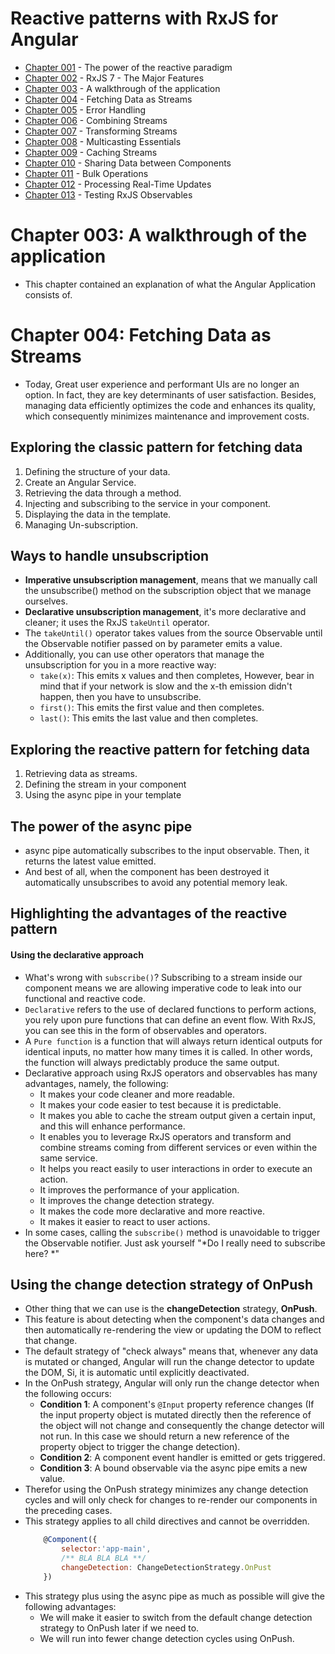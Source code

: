  
 # Reactive patterns with RxJS for Angular

- [Chapter 001](Chapter_001.md) - The power of the reactive paradigm
- [Chapter 002](Chapter_002.md) - RxJS 7 - The Major Features
- [Chapter 003](Chapter_003-4.md) -  A walkthrough of the application 
- [Chapter 004](Chapter_003-4.md) - Fetching Data as Streams 
- [Chapter 005](Chapter_005.md) - Error Handling 
- [Chapter 006](Chapter_006-7.md) - Combining Streams
- [Chapter 007](Chapter_006-7.md) - Transforming Streams
- [Chapter 008](Chapter_008.md) - Multicasting Essentials
- [Chapter 009](Chapter_009.md) - Caching Streams
- [Chapter 010](Chapter_010-11.md) - Sharing Data between Components
- [Chapter 011](Chapter_010-11.md) - Bulk Operations
- [Chapter 012](Chapter_012.md) - Processing Real-Time Updates
- [Chapter 013](Chapter_013.md) - Testing RxJS Observables
 
 # Chapter 003: A walkthrough of the application 
- This chapter contained an explanation of what the Angular Application consists of. 

# Chapter 004: Fetching Data as Streams 
- Today, Great user experience and performant UIs are no longer an option. In fact, they are key determinants of user satisfaction. Besides, managing data efficiently optimizes the code and enhances its quality, which consequently minimizes maintenance and improvement costs. 

## Exploring the classic pattern for fetching data 
1. Defining the structure of your data. 
2. Create an Angular Service. 
3. Retrieving the data through a method. 
4. Injecting and subscribing to the service in your component. 
5. Displaying the data in the template. 
6. Managing Un-subscription. 

## Ways to handle unsubscription  
- **Imperative unsubscription management**, means that we manually call the unsubscribe() method on the subscription object that we manage ourselves. 
- **Declarative unsubscription management**, it's more declarative and cleaner; it uses the RxJS `takeUntil` operator. 
- The `takeUntil()` operator takes values from the source Observable until the Observable notifier passed on by parameter emits a value. 
- Additionally, you can use other operators that manage the unsubscription for you in a more reactive way: 
    - `take(x)`: This emits x values and then completes, However, bear in mind that if your network is slow and the x-th emission didn't happen, then you have to unsubscribe. 
    - `first()`: This emits the first value and then completes. 
    - `last()`: This emits the last value and then completes. 

## Exploring the reactive pattern for fetching data 
1. Retrieving data as streams. 
2. Defining the stream in your component 
3. Using the async pipe in your template 

## The power of the async pipe 
- async pipe automatically subscribes to the input observable. Then, it returns the latest value emitted. 
- And best of all, when the component has been destroyed it automatically unsubscribes to avoid any potential memory leak. 

## Highlighting the advantages of the reactive pattern 
#### Using the declarative approach 
- What's wrong with `subscribe()`? Subscribing to a stream inside our component means we are allowing imperative code to leak into our functional and reactive code. 
- `Declarative` refers to the use of declared functions to perform actions, you rely upon pure functions that can define an event flow. With RxJS, you can see this in the form of observables and operators. 
- A `Pure function` is a function that will always return identical outputs for identical inputs, no matter how many times it is called. In other words, the function will always predictably produce the same output. 
- Declarative approach using RxJS operators and observables has many advantages, namely, the following: 
    - It makes your code cleaner and more readable. 
    - It makes your code easier to test because it is predictable. 
    - It makes you able to cache the stream output given a certain input, and this will enhance performance. 
    - It enables you to leverage RxJS operators and transform and combine streams coming from different services or even within the same service. 
    - It helps you react easily to user interactions in order to execute an action. 
    - It improves the performance of your application. 
    - It improves the change detection strategy. 
    - It makes the code more declarative and more reactive. 
    - It makes it easier to react to user actions. 
- In some cases, calling the `subscribe()` method is unavoidable to trigger the Observable notifier. Just ask yourself "*Do I really need to subscribe here? *" 

## Using the change detection strategy of OnPush 
- Other thing that we can use is the **changeDetection** strategy, **OnPush**. 
- This feature is about detecting when the component's data changes and then automatically re-rendering the view or updating the DOM to reflect that change. 
- The default strategy of "check always" means that, whenever any data is mutated or changed, Angular will run the change detector to update the DOM, Si, it is automatic until explicitly deactivated. 
- In the OnPush strategy, Angular will only run the change detector when the following occurs: 
    - **Condition 1**: A component's `@Input` property reference changes (If the input property object is mutated directly then the reference of the object will not change and consequently the change detector will not run. In this case we should return a new reference of the property object to trigger the change detection). 
    - **Condition 2**: A component event handler is emitted or gets triggered. 
    - **Condition 3**: A bound observable via the async pipe emits a new value. 
- Therefor using the OnPush strategy minimizes any change detection cycles and will only check for changes to re-render our components in the preceding cases. 
- This strategy applies to all child directives and cannot be overridden. 
    ```javascript 
        @Component({ 
            selector:'app-main', 
            /** BLA BLA BLA **/ 
            changeDetection: ChangeDetectionStrategy.OnPust 
        }) 
    ``` 
- This strategy plus using the async pipe as much as possible will give the following advantages: 
    - We will make it easier to switch from the default change detection strategy to OnPush later if we need to. 
    - We will run into fewer change detection cycles using OnPush. 

 
 

 